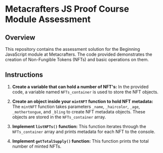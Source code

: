 # Metacrafters JS Proof Course Module Assessment

## Overview
This repository contains the assessment solution for the Beginning JavaScript module at Metacrafters. The code provided demonstrates the creation of Non-Fungible Tokens (NFTs) and basic operations on them.

## Instructions
1. **Create a variable that can hold a number of NFT's:** In the provided code, a variable named `NFTs_container` is used to store the NFT objects.
   
2. **Create an object inside your `mintNFT` function to hold NFT metadata:** The `mintNFT` function takes parameters `_name`, `_haircolor`, `_age`, `_mothertongue`, and `_bling` to create NFT metadata objects. These objects are stored in the `NFTs_container` array.

3. **Implement `listNFTs()` function:** This function iterates through the `NFTs_container` array and prints metadata for each NFT to the console.

4. **Implement `getTotalSupply()` function:** This function prints the total number of minted NFTs.

